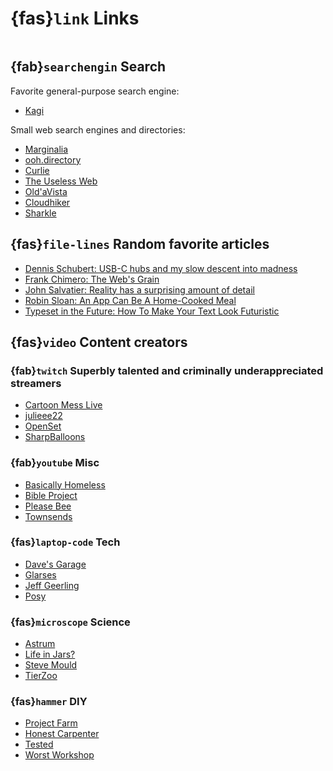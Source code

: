 
# {fas}`link` Links
```{tags} status:draft
```

## {fab}`searchengin` Search
Favorite general-purpose search engine:
* [Kagi](https://kagi.com)

Small web search engines and directories:
* [Marginalia](https://marginalia.nu)
* [ooh.directory](https://ooh.directory)
* [Curlie](https://curlie.org)
* [The Useless Web](https://theuselessweb.com)
* [Old'aVista](https://oldavista.com)
* [Cloudhiker](https://cloudhiker.net)
* [Sharkle](https://sharkle.com)

## {fas}`file-lines` Random favorite articles
* [Dennis Schubert: USB-C hubs and my slow descent into madness](https://overengineer.dev/blog/2021/04/25/usb-c-hub-madness/)
* [Frank Chimero: The Web's Grain ](https://frankchimero.com/blog/2015/the-webs-grain/)
* [John Salvatier: Reality has a surprising amount of detail](http://johnsalvatier.org/blog/2017/reality-has-a-surprising-amount-of-detail)
* [Robin Sloan: An App Can Be A Home-Cooked Meal](https://www.robinsloan.com/notes/home-cooked-app)
* [Typeset in the Future: How To Make Your Text Look Futuristic](https://typesetinthefuture.com/2016/02/18/futuristic)

## {fas}`video` Content creators

### {fab}`twitch` Superbly talented and criminally underappreciated streamers
* [Cartoon Mess Live](https://twitch.tv/tomthinks)
* [julieee22](https://twitch.tv/julieee22)
* [OpenSet](https://www.twitch.tv/openset)
* [SharpBalloons](https://twitch.tv/sharpballoons)

### {fab}`youtube` Misc
* [Basically Homeless](https://www.youtube.com/@BasicallyHomeless)
* [Bible Project](https://www.youtube.com/@bibleproject)
* [Please Bee](https://www.youtube.com/@pleasebee)
* [Townsends](https://www.youtube.com/@townsends)

### {fas}`laptop-code` Tech
* [Dave's Garage](https://www.youtube.com/@DavesGarage)
* [Glarses](https://www.youtube.com/@Glarses)
* [Jeff Geerling](https://www.youtube.com/@JeffGeerling)
* [Posy](https://www.youtube.com/@PosyMusic)

### {fas}`microscope` Science
* [Astrum](https://www.youtube.com/@astrumspace)
* [Life in Jars?](https://www.youtube.com/@LifeinJars)
* [Steve Mould](https://www.youtube.com/@SteveMould)
* [TierZoo](https://www.youtube.com/@TierZoo)

### {fas}`hammer` DIY
* [Project Farm](https://www.youtube.com/@ProjectFarm)
* [Honest Carpenter](https://www.youtube.com/@TheHonestCarpenter)
* [Tested](https://www.youtube.com/@tested)
* [Worst Workshop](https://www.youtube.com/@worstworkshop)
